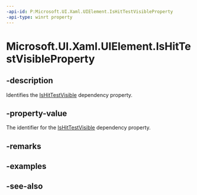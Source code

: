 ```yaml
---
-api-id: P:Microsoft.UI.Xaml.UIElement.IsHitTestVisibleProperty
-api-type: winrt property
---
```


<!-- Property syntax
public Microsoft.UI.Xaml.DependencyProperty IsHitTestVisibleProperty { get; }
-->

# Microsoft.UI.Xaml.UIElement.IsHitTestVisibleProperty

## -description

Identifies the [IsHitTestVisible](uielement_ishittestvisible.md) dependency property.

## -property-value

The identifier for the [IsHitTestVisible](uielement_ishittestvisible.md) dependency property.

## -remarks

## -examples

## -see-also
